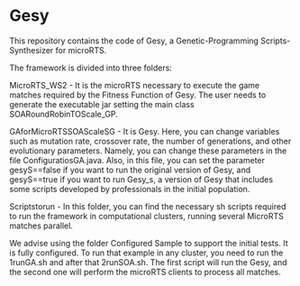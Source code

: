 # Gesy

This repository contains the code of Gesy, a Genetic-Programming Scripts-Synthesizer for microRTS.

The framework is divided into three folders:

MicroRTS_WS2 - It is the microRTS necessary to execute the game matches required by the Fitness Function of Gesy. The user needs to generate the executable jar setting the main class SOARoundRobinTOScale_GP. 

GAforMicroRTSSOAScaleSG - It is Gesy. Here, you can change variables such as mutation rate, crossover rate, the number of generations, and other evolutionary parameters. Namely, you can change these parameters in the file ConfiguratiosGA.java. Also, in this file, you can set the parameter  gesyS==false if you want to run the original version of Gesy, and gesyS==true if you want to run Gesy_s, a version of Gesy that includes some scripts developed by professionals in the initial population.

Scriptstorun - In this folder, you can find the necessary sh scripts required to run the framework in computational clusters, running several MicroRTS matches parallel. 

We advise using the folder Configured Sample to support the initial tests. It is fully configured. To run that example in any cluster, you need to run the 1runGA.sh and after that 2runSOA.sh. The first script will run the Gesy, and the second one will perform the microRTS clients to process all matches. 
